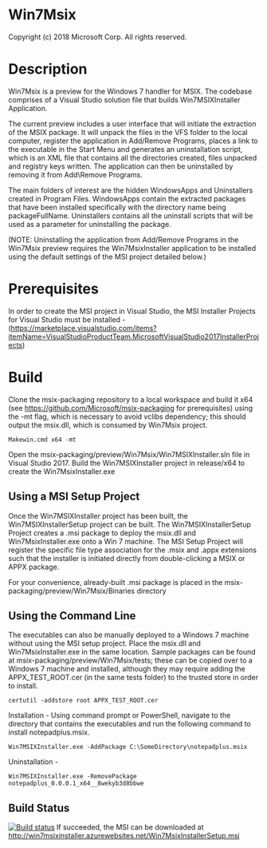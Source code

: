 # Win7Msix
Copyright (c) 2018 Microsoft Corp. All rights reserved.

# Description 
Win7Msix is a preview for the Windows 7 handler for MSIX. The codebase comprises of a Visual Studio solution file that builds Win7MSIXInstaller Application. 

The current preview includes a user interface that will initiate the extraction of the MSIX package. It will unpack the files in the VFS folder to the local computer, register the application in Add/Remove Programs, places a link to the executable in the Start Menu and generates an uninstallation script, which is an XML file that contains all the directories created, files unpacked and registry keys written. The application can then be uninstalled by removing it from Add\Remove Programs. 

The main folders of interest are the hidden WindowsApps and Uninstallers created in Program Files. WindowsApps contain the extracted packages that have been installed specifically with the directory name being packageFullName. Uninstallers contains all the uninstall scripts that will be used as a parameter for uninstalling the package.

(NOTE: Uninstalling the application from Add/Remove Programs in the Win7Msix preview requires the Win7MsixInstaller application to be installed using the default settings of the MSI project detailed below.)

# Prerequisites
In order to create the MSI project in Visual Studio, the MSI Installer Projects for Visual Studio must be installed - 
(https://marketplace.visualstudio.com/items?itemName=VisualStudioProductTeam.MicrosoftVisualStudio2017InstallerProjects)

# Build
Clone the msix-packaging repository to a local workspace and build it x64 (see https://github.com/Microsoft/msix-packaging for prerequisites) using the -mt flag, which is necessary to avoid vclibs dependency; this should output the msix.dll, which is consumed by Win7Msix project.

```
Makewin.cmd x64 -mt
```
Open the msix-packaging/preview/Win7Msix/Win7MSIXInstaller.sln file in Visual Studio 2017. Build the Win7MSIXInstaller project in release/x64 to create the Win7MsixInstaller.exe

## Using a MSI Setup Project
Once the Win7MSIXInstaller project has been built, the Win7MSIXInstallerSetup project can be built.
The Win7MSIXInstallerSetup Project creates a .msi package to deploy the msix.dll and Win7MsixInstaller.exe onto a Win 7 machine. The MSI Setup Project will register the specific file type association for the .msix and .appx extensions such that the installer is initiated directly from double-clicking a MSIX or APPX package.

For your convenience, already-built .msi package is placed in the msix-packaging/preview/Win7Msix/Binaries directory

## Using the Command Line
The executables can also be manually deployed to a Windows 7 machine without using the MSI setup project. Place the msix.dll and Win7MsixInstaller.exe in the same location. 
Sample packages can be found at msix-packaging/preview/Win7Msix/tests; these can be copied over to a Windows 7 machine and installed, although they may require adding the APPX_TEST_ROOT.cer (in the same tests folder) to the trusted store in order to install.

```
certutil -addstore root APPX_TEST_ROOT.cer
```

Installation - Using command prompt or PowerShell, navigate to the directory that contains the executables and run the following command to install notepadplus.msix.

```
Win7MSIXInstaller.exe -AddPackage C:\SomeDirectory\notepadplus.msix
```

Uninstallation - 

```
Win7MSIXInstaller.exe -RemovePackage notepadplus_0.0.0.1_x64__8wekyb3d8bbwe
```

## Build Status
[![Build status](https://microsoft.visualstudio.com/xPlatAppx/_apis/build/status/CIGitHub-for-Win7MsixInstaller)](https://microsoft.visualstudio.com/xPlatAppx/_build/latest?definitionId=36972)
If succeeded, the MSI can be downloaded at http://win7msixinstaller.azurewebsites.net/Win7MsixInstallerSetup.msi
